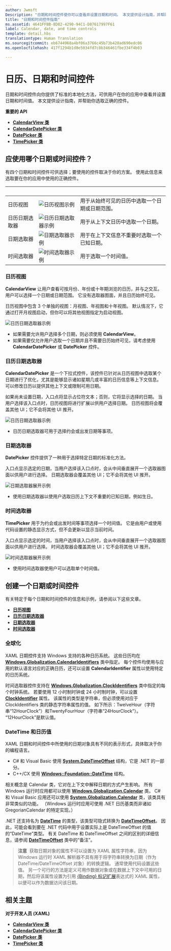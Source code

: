 ```yaml
---
author: Jwmsft
Description: "日期和时间控件使你可以查看并设置日期和时间。 本文提供设计指南，并帮助你选取正确的控件。"
title: "日期和时间控件指南"
ms.assetid: 4641FFBB-8D82-4290-94C1-D87617997F61
label: Calendar, date, and time controls
template: detail.hbs
translationtype: Human Translation
ms.sourcegitcommit: eb6744968a4bf06a3766c45b73b428ad690edc06
ms.openlocfilehash: 417f1294b1d8e5034fd7c8b346461fbe334f4b03

---
```

# 日历、日期和时间控件

<link rel="stylesheet" href="https://az835927.vo.msecnd.net/sites/uwp/Resources/css/custom.css"> 

日期和时间控件向你提供了标准的本地化方法，可供用户在你的应用中查看并设置日期和时间值。 本文提供设计指南，并帮助你选取正确的控件。

<div class="important-apis" >
<b>重要的 API</b><br/>
<ul>
<li><a href="https://msdn.microsoft.com/library/windows/apps/xaml/windows.ui.xaml.controls.calendarview.aspx"><strong>CalendarView 类</strong></a></li>
<li><a href="https://msdn.microsoft.com/library/windows/apps/xaml/windows.ui.xaml.controls.calendardatepicker.aspx"><strong>CalendarDatePicker 类</strong></a></li>
<li><a href="https://msdn.microsoft.com/library/windows/apps/xaml/windows.ui.xaml.controls.datepicker.aspx"><strong>DatePicker 类</strong></a></li>
<li><a href="https://msdn.microsoft.com/library/windows/apps/xaml/windows.ui.xaml.controls.timepicker.aspx"><strong>TimePicker 类</strong></a></li>
</ul>

</div>
</div>






## 应使用哪个日期或时间控件？

有四个日期和时间控件可供选择；要使用的控件取决于你的方案。 使用此信息来选取要在你的应用中使用的正确控件。

&nbsp;|&nbsp;|&nbsp;                                                                                                                      
--------------------|-------|-------------------------------------------------------------------------------------------------------------------------------
日历视图       |![日历视图示例](images/controls_calendar_monthview_small.png)|用于从始终可见的日历中选取一个日期或日期范围。                   
日历日期选取器|![日历日期选取器示例](images/calendar-date-picker-closed.png)|用于从上下文日历中选取一个日期。 
日期选取器         |![日期选取器示例](images/date-picker-closed.png)|用于在上下文信息不重要时选取一个已知日期。
时间选取器         |![时间选取器示例](images/time-picker-closed.png)|用于选取一个时间值。                                        

<!-- This table seems redundant, not sure it's needed.-->

### 日历视图

**CalendarView** 让用户查看可按月份、年份或十年期浏览的日历，并与之交互。 用户可以选择一个日期或日期范围。 它没有选取器图面，并且日历始终可见。

日历视图中包含 3 个单独的视图：月视图、年视图和十年视图。 默认情况下，它通过打开月视图启动，但你可以将其他视图指定为启动视图。

![日历日期选取器示例](images/calendar-view-3-views.png)

- 如果需要允许用户选择多个日期，则必须使用 **CalendarView**。
- 如果需要仅允许用户选取一个日期并且不需要日历始终可见，请考虑使用 **CalendarDatePicker** 或 **DatePicker** 控件。

### 日历日期选取器

**CalendarDatePicker** 是一个下拉式控件，该控件已针对从日历视图中选取某个日期进行了优化，尤其是能够显示诸如星期几或丰富的日历信息等上下文信息。 可以修改日历以提供其他上下文或限制可用日期。

如果尚未设置日期，入口点将显示占位符文本；否则，它将显示选择的日期。 当用户选择该入口点时，日历视图将进行扩展以供用户选择日期。 日历视图将会覆盖其他 UI；它不会将其他 UI 推开。

![日历日期选取器示例](images/calendar-date-picker-2-views.png)

- 日历日期选取器可用于选择约会或出发日期等事项。 

### 日期选取器

**DatePicker** 控件提供了一种用于选择特定日期的标准化方法。 

入口点显示选定的日期，当用户选择该入口点时，会从中间垂直展开一个选取器图面以供用户进行选择。 日期选取器会覆盖其他 UI；它不会将其他 UI 推开。

![日期选取器展开示例](images/controls_datepicker_expand.png)

- 使用日期选取器以使用户选取日历上下文不重要的已知日期，例如生日。

### 时间选取器

**TimePicker** 用于为约会或出发时间等事项选择一个时间值。 它是由用户或使用代码设置的静态显示方式，但不会更新以显示当前时间。 

入口点显示选定的时间，当用户选择该入口点时，会从中间垂直展开一个选取器图面以供用户进行选择。 时间选取器会覆盖其他 UI；它不会将其他 UI 推开。

![时间选取器展开示例](images/controls_timepicker_expand.png)

- 使用时间选取器使用户可以选取单个时间值。

## 创建一个日期或时间控件

有关特定于每个日期和时间控件的信息和示例，请参阅以下这些文章。

- [**日历视图**](calendar-view.md)
- [**日历日期选取器**](calendar-date-picker.md)
- [**日期选取器**](date-picker.md)
- [**时间选取器**](time-picker.md)

### 全球化

XAML 日期控件支持 Windows 支持的各种日历系统。 这些日历均在 [**Windows.Globalization.CalendarIdentifiers**](https://msdn.microsoft.com/library/windows/apps/xaml/windows.globalization.calendaridentifiers.aspx) 类中指定。 每个控件均使用与应用的默认语言对应的正确日历，还可以设置 **CalendarIdentifier** 属性以使用特定的日历系统。

时间选取器控件支持在 [**Windows.Globalization.ClockIdentifiers**](https://msdn.microsoft.com/library/windows/apps/xaml/windows.globalization.clockidentifiers.aspx) 类中指定的每个时钟系统。 若要使用 12 小时制时钟或 24 小时制时钟，可以设置 [**ClockIdentifier**](https://msdn.microsoft.com/library/windows/apps/xaml/windows.ui.xaml.controls.timepicker.clockidentifier.aspx) 属性。 该属性的类型是字符串，但必须使用对应于 ClockIdentifiers 类的静态字符串属性的值。 如下所示：TwelveHour（字符串“12HourClock”）和TwentyFourHour（字符串“24HourClock”）。 “12HourClock”是默认值。


### DateTime 和日历值

XAML 日期和时间控件中所使用的日期对象具有不同的表示形式，具体取决于你的编程语言。 
- C# 和 Visual Basic 使用 [**System.DateTimeOffset**](https://msdn.microsoft.com/library/windows/apps/xaml/system.datetimeoffset.aspx) 结构，它是 .NET 的一部分。 
- C++/CX 使用 [**Windows::Foundation::DateTime**](https://msdn.microsoft.com/library/windows/apps/xaml/br205770.aspx) 结构。 

相关概念是 Calendar 类，它对在上下文中解释日期的方式产生影响。 所有 Windows 运行时应用都可以使用 [**Windows.Globalization.Calendar**](https://msdn.microsoft.com/library/windows/apps/xaml/windows.globalization.calendar.aspx) 类。 C# 和 Visual Basic 应用还可以使用 [**System.Globalization.Calendar**](https://msdn.microsoft.com/library/windows/apps/xaml/system.globalization.calendar.aspx) 类，该类具有非常类似的功能。 （Windows 运行时应用可使用 .NET 日历基类而非诸如 GregorianCalendar 的特定实现。）

.NET 还支持名为 [**DateTime**](https://msdn.microsoft.com/library/windows/apps/xaml/system.datetime.aspx) 的类型，该类型可隐式转换为 [**DateTimeOffset**](https://msdn.microsoft.com/library/windows/apps/xaml/system.datetimeoffset.aspx)。 因此，可能会看到要在 .NET 代码中用于设置实际上是 DateTimeOffset 的值的“DateTime”类型。 有关 DateTime 和 DateTimeOffset 之间的区别的详细信息，请参阅 [**DateTimeOffset**](https://msdn.microsoft.com/library/windows/apps/xaml/system.datetimeoffset.aspx) 类中的“备注”。

> **注意**&nbsp;&nbsp;获取日期对象的属性不可以设置为 XAML 属性字符串，因为 Windows 运行时 XAML 解析器不具有用于将字符串转换为日期（作为 DateTime/DateTimeOffset 对象）的转换逻辑。 通常使用代码设置这些值。 另一个可行的方法是定义可用作数据对象或在数据上下文中可用的日期，然后将该属性设置为引用 [\{Binding\} 标记扩展](../xaml-platform/binding-markup-extension.md)表达式的 XAML 属性，以便可以作为数据访问该日期。


## 相关主题

**对于开发人员 (XAML)**
- [**CalendarView 类**](https://msdn.microsoft.com/library/windows/apps/dn890052)
- [**CalendarDatePicker 类**](https://msdn.microsoft.com/library/windows/apps/dn950083)
- [**DatePicker 类**](https://msdn.microsoft.com/library/windows/apps/dn298584)
- [**TimePicker 类**](https://msdn.microsoft.com/library/windows/apps/dn299280)



<!--HONumber=Aug16_HO3-->


